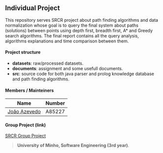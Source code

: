 ## Individual Project

This repository serves SRCR project about path finding algorithms and data normalization whose goal is to query the final system about paths (solutions) between points using depth first, breadth first, A* and Greedy search algorithms. The final report contains all the query analysis, algorithms explanations and time comparison between them.

#### Project structure

- **datasets**: raw/processed datasets.
- **documents**: assignment and some usefull documents.
- **src**: source code for both java parser and prolog knowledge database and path finding algorithms.

#### Members / Mainteiners 

|      Name     | Number |
|---------------|--------|
| [João Azevedo](https://github.com/devzizu)   | A85227 |

#### Group Project (link)

[SRCR Group Project](https://github.com/devzizu/SRCR-Project-2020)

>**University of Minho, Software Engineering (3rd year)**.
